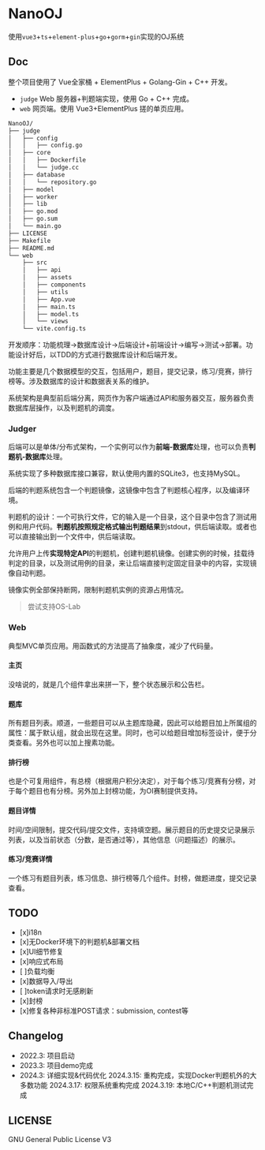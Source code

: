 # NanoOJ

使用`vue3`+`ts`+`element-plus`+`go`+`gorm`+`gin`实现的OJ系统

## Doc

整个项目使用了 Vue全家桶 + ElementPlus + Golang-Gin + C++ 开发。

- `judge` Web 服务器+判题端实现，使用 Go + C++ 完成。
- `web` 网页端。使用 Vue3+ElementPlus 搓的单页应用。

```bash
NanoOJ/
├── judge
│   ├── config
│   │   ├── config.go
│   ├── core
│   │   ├── Dockerfile
│   │   └── judge.cc
│   ├── database
│   │   └── repository.go
│   ├── model
│   ├── worker
│   ├── lib
│   ├── go.mod
│   ├── go.sum
│   └── main.go
├── LICENSE
├── Makefile
├── README.md
└── web
    ├── src
    │   ├── api
    │   ├── assets
    │   ├── components
    │   ├── utils
    │   ├── App.vue
    │   ├── main.ts
    │   ├── model.ts
    │   └── views
    └── vite.config.ts
```

开发顺序：功能梳理->数据库设计->后端设计+前端设计->编写->测试->部署。功能设计好后，以TDD的方式进行数据库设计和后端开发。

功能主要是几个数据模型的交互，包括用户，题目，提交记录，练习/竞赛，排行榜等。涉及数据库的设计和数据表关系的维护。

系统架构是典型前后端分离，网页作为客户端通过API和服务器交互，服务器负责数据库层操作，以及判题机的调度。

### Judger

后端可以是单体/分布式架构，一个实例可以作为**前端-数据库**处理，也可以负责**判题机-数据库**处理。

系统实现了多种数据库接口兼容，默认使用内置的SQLite3，也支持MySQL。

后端的判题系统包含一个判题镜像，这镜像中包含了判题核心程序，以及编译环境。

判题机的设计：一个可执行文件，它的输入是一个目录，这个目录中包含了测试用例和用户代码。**判题机按照规定格式输出判题结果**到stdout，供后端读取。或者也可以直接输出到一个文件中，供后端读取。

允许用户上传**实现特定API**的判题机，创建判题机镜像。创建实例的时候，挂载待判定的目录，以及测试用例的目录，来让后端直接判定固定目录中的内容，实现镜像自动判题。

镜像实例全部保持断网，限制判题机实例的资源占用情况。

>尝试支持OS-Lab

### Web

典型MVC单页应用。用函数式的方法提高了抽象度，减少了代码量。

#### 主页

没啥说的，就是几个组件拿出来拼一下，整个状态展示和公告栏。

#### 题库

所有题目列表。顺道，一些题目可以从主题库隐藏，因此可以给题目加上所属组的属性：属于默认组，就会出现在这里。同时，也可以给题目增加标签设计，便于分类查看。另外也可以加上搜素功能。

#### 排行榜

也是个可复用组件，有总榜（根据用户积分决定），对于每个练习/竞赛有分榜，对于每个题目也有分榜。另外加上封榜功能，为OI赛制提供支持。

#### 题目详情

时间/空间限制，提交代码/提交文件，支持填空题。展示题目的历史提交记录展示列表，以及当前状态（分数，是否通过等），其他信息（问题描述）的展示。

#### 练习/竞赛详情

一个练习有题目列表，练习信息、排行榜等几个组件。封榜，做题进度，提交记录查看。

## TODO

- [x]i18n
- [x]无Docker环境下的判题机&部署文档
- [x]UI细节修复
- [x]响应式布局
- [ ]负载均衡
- [x]数据导入/导出
- [ ]token请求时无感刷新
- [x]封榜
- [x]修复各种非标准POST请求：submission, contest等

## Changelog

- 2022.3: 项目启动
- 2023.3: 项目demo完成
- 2024.3: 详细实现&代码优化
    2024.3.15: 重构完成，实现Docker判题机外的大多数功能
    2024.3.17: 权限系统重构完成
    2024.3.19: 本地C/C++判题机测试完成

## LICENSE

GNU General Public License V3
